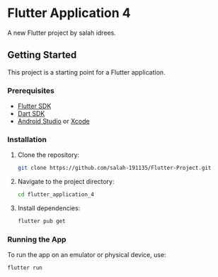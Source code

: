 # Flutter Application 4

A new Flutter project by salah idrees.

## Getting Started

This project is a starting point for a Flutter application.

### Prerequisites

- [Flutter SDK](https://flutter.dev/docs/get-started/install)
- [Dart SDK](https://dart.dev/get-dart)
- [Android Studio](https://developer.android.com/studio) or [Xcode](https://developer.apple.com/xcode/)

### Installation

1. Clone the repository:
    ```sh
    git clone https://github.com/salah-191135/Flutter-Project.git
    ```
2. Navigate to the project directory:
    ```sh
    cd flutter_application_4
    ```
3. Install dependencies:
    ```sh
    flutter pub get
    ```

### Running the App

To run the app on an emulator or physical device, use:
```sh
flutter run
